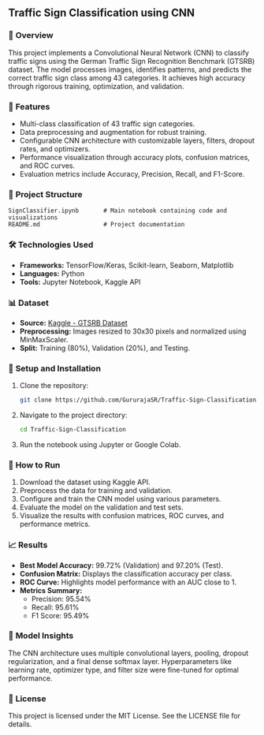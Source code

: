 ## **Traffic Sign Classification using CNN**

### 🚦 **Overview**
This project implements a Convolutional Neural Network (CNN) to classify traffic signs using the German Traffic Sign Recognition Benchmark (GTSRB) dataset. The model processes images, identifies patterns, and predicts the correct traffic sign class among 43 categories. It achieves high accuracy through rigorous training, optimization, and validation.

### 🎯 **Features**
- Multi-class classification of 43 traffic sign categories.
- Data preprocessing and augmentation for robust training.
- Configurable CNN architecture with customizable layers, filters, dropout rates, and optimizers.
- Performance visualization through accuracy plots, confusion matrices, and ROC curves.
- Evaluation metrics include Accuracy, Precision, Recall, and F1-Score.

### 📂 **Project Structure**
```
SignClassifier.ipynb       # Main notebook containing code and visualizations
README.md                  # Project documentation
```

### 🛠️ **Technologies Used**
- **Frameworks:** TensorFlow/Keras, Scikit-learn, Seaborn, Matplotlib
- **Languages:** Python
- **Tools:** Jupyter Notebook, Kaggle API

### 📊 **Dataset**
- **Source:** [Kaggle - GTSRB Dataset](https://www.kaggle.com/meowmeowmeowmeowmeow/gtsrb-german-traffic-sign)
- **Preprocessing:** Images resized to 30x30 pixels and normalized using MinMaxScaler.
- **Split:** Training (80%), Validation (20%), and Testing.

### 🔧 **Setup and Installation**
1. Clone the repository:
   ```bash
   git clone https://github.com/GururajaSR/Traffic-Sign-Classification-using-CNN.git
   ```
2. Navigate to the project directory:
   ```bash
   cd Traffic-Sign-Classification
   ```
3. Run the notebook using Jupyter or Google Colab.

### 🚀 **How to Run**
1. Download the dataset using Kaggle API.
2. Preprocess the data for training and validation.
3. Configure and train the CNN model using various parameters.
4. Evaluate the model on the validation and test sets.
5. Visualize the results with confusion matrices, ROC curves, and performance metrics.

### 📈 **Results**
- **Best Model Accuracy:** 99.72% (Validation) and 97.20% (Test).
- **Confusion Matrix:** Displays the classification accuracy per class.
- **ROC Curve:** Highlights model performance with an AUC close to 1.
- **Metrics Summary:**
  - Precision: 95.54%
  - Recall: 95.61%
  - F1 Score: 95.49%

### 📘 **Model Insights**
The CNN architecture uses multiple convolutional layers, pooling, dropout regularization, and a final dense softmax layer. Hyperparameters like learning rate, optimizer type, and filter size were fine-tuned for optimal performance.

### 📜 **License**
This project is licensed under the MIT License. See the LICENSE file for details.
